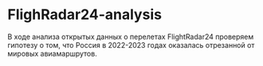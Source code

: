 # FlighRadar24-analysis
В ходе анализа открытых данных о перелетах FlightRadar24 проверяем гипотезу о том, что Россия в 2022-2023 годах оказалась отрезанной от мировых авиамаршрутов.
